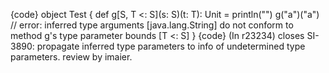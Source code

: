 {code}
object Test {
 def g[S, T <: S](s: S)(t: T): Unit = println("")
 g("a")("a") // error: inferred type arguments [java.lang.String] do not conform to method g's type parameter bounds [T <: S]
}
{code}
(In r23234) closes SI-3890: propagate inferred type parameters to info of undetermined type parameters. review by imaier.
